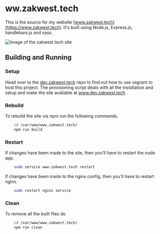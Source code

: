# ww.zakwest.tech
This is the source for my website [www.zakwest.tech](https://www.zakwest.tech). It's built using Node.js, Express.js, handlebars.js and sass.

![Image of the zakwest.tech site](https://zakwest.co.uk/files/Github/www.zakwest.tech/www.zakwest.tech.png)

## Building and Running
### Setup
Head over to the [dev.zakwest.tech](https://github.com/zwrawr/dev.zakwest.tech) repo to find out how to use vagrant to host this project.
The provisioning script deals with all the installation and setup and make the site avaliable at www.dev.zakwest.tech .

### Rebuild
To rebuild the site via npm run the following commands.
```bash
    cd /var/www/www.zakwest.tech/
    npm run build
```

### Restart
If changes have been made to the site, then you'll have to restart the node app.
```bash
	sudo service www.zakwest.tech restart
```
If changes have been made to the nginx config, then you'll have to restart nginx.
```bash
	sudo restart nginx service
```

### Clean
To remove all the built files do
```bash
    cd /var/www/www.zakwest.tech/
    npm run clean
```

